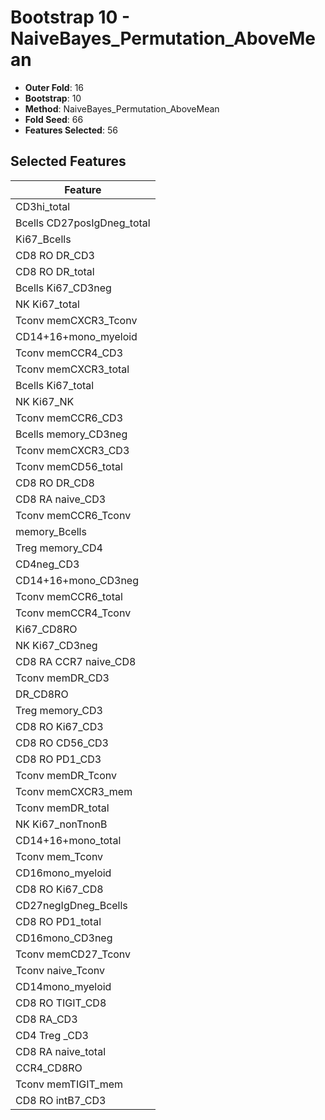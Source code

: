 # Bootstrap 10 - NaiveBayes_Permutation_AboveMean

- **Outer Fold**: 16
- **Bootstrap**: 10
- **Method**: NaiveBayes_Permutation_AboveMean
- **Fold Seed**: 66
- **Features Selected**: 56

## Selected Features

| Feature |
|---------|
| CD3hi_total |
| Bcells CD27posIgDneg_total |
| Ki67_Bcells |
| CD8 RO DR_CD3 |
| CD8 RO DR_total |
| Bcells Ki67_CD3neg |
| NK Ki67_total |
| Tconv memCXCR3_Tconv |
| CD14+16+mono_myeloid |
| Tconv memCCR4_CD3 |
| Tconv memCXCR3_total |
| Bcells Ki67_total |
| NK Ki67_NK |
| Tconv memCCR6_CD3 |
| Bcells memory_CD3neg |
| Tconv memCXCR3_CD3 |
| Tconv memCD56_total |
| CD8 RO DR_CD8 |
| CD8 RA naive_CD3 |
| Tconv memCCR6_Tconv |
| memory_Bcells |
| Treg memory_CD4 |
| CD4neg_CD3 |
| CD14+16+mono_CD3neg |
| Tconv memCCR6_total |
| Tconv memCCR4_Tconv |
| Ki67_CD8RO |
| NK Ki67_CD3neg |
| CD8 RA CCR7 naive_CD8 |
| Tconv memDR_CD3 |
| DR_CD8RO |
| Treg memory_CD3 |
| CD8  RO Ki67_CD3 |
| CD8 RO CD56_CD3 |
| CD8 RO PD1_CD3 |
| Tconv memDR_Tconv |
| Tconv memCXCR3_mem |
| Tconv memDR_total |
| NK Ki67_nonTnonB |
| CD14+16+mono_total |
| Tconv mem_Tconv |
| CD16mono_myeloid |
| CD8 RO Ki67_CD8 |
| CD27negIgDneg_Bcells |
| CD8 RO PD1_total |
| CD16mono_CD3neg |
| Tconv memCD27_Tconv |
| Tconv naive_Tconv |
| CD14mono_myeloid |
| CD8 RO TIGIT_CD8 |
| CD8 RA_CD3 |
| CD4 Treg _CD3 |
| CD8 RA naive_total |
| CCR4_CD8RO |
| Tconv memTIGIT_mem |
| CD8 RO intB7_CD3 |
